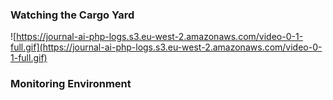 ### Watching the Cargo Yard

![https://journal-ai-php-logs.s3.eu-west-2.amazonaws.com/video-0-1-full.gif](https://journal-ai-php-logs.s3.eu-west-2.amazonaws.com/video-0-1-full.gif)

### Monitoring Environment